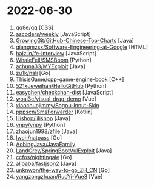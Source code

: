 # 2022-06-30

1. [qq8e/qq](https://github.com/qq8e/qq "8亿QQ绑定数据泄露查询源码，附送数据。不定期更新下载地址 关注越多送的越多") [CSS]
2. [ascoders/weekly](https://github.com/ascoders/weekly "前端精读周刊。帮你理解最前沿、实用的技术。") [JavaScript]
3. [GrowingGit/GitHub-Chinese-Top-Charts](https://github.com/GrowingGit/GitHub-Chinese-Top-Charts "🇨🇳 GitHub中文排行榜，各语言分设「软件 | 资料」榜单，精准定位中文好项目。各取所需，高效学习。") [Java]
4. [qiangmzsx/Software-Engineering-at-Google](https://github.com/qiangmzsx/Software-Engineering-at-Google "《Software Engineering at Google》的中文翻译版本") [HTML]
5. [haizlin/fe-interview](https://github.com/haizlin/fe-interview "前端面试每日 3+1，以面试题来驱动学习，提倡每日学习与思考，每天进步一点！每天早上5点纯手工发布面试题（死磕自己，愉悦大家），5000+道前端面试题全面覆盖，HTML/CSS/JavaScript/Vue/React/Nodejs/TypeScript/ECMAScritpt/Webpack/Jquery/小程序/软技能……") [JavaScript]
6. [WhaleFell/SMSBoom](https://github.com/WhaleFell/SMSBoom "短信轰炸/短信测压/ | 一个健壮免费的python短信轰炸程序，专门炸坏蛋蛋，百万接口，多线程全自动添加有效接口，支持异步协程百万并发，全免费的短信轰炸工具！！高一美术生开发全网首发！！") [Python]
7. [achuna33/MYExploit](https://github.com/achuna33/MYExploit "OAExploit一款基于产品的一键扫描工具。") [Java]
8. [zu1k/nali](https://github.com/zu1k/nali "一个查询IP地理信息和CDN服务提供商的离线终端工具.An offline tool for querying IP geographic information and CDN provider.") [Go]
9. [ThisisGame/cpp-game-engine-book](https://github.com/ThisisGame/cpp-game-engine-book "从零编写游戏引擎教程 Writing a game engine tutorial from scratch") [C++]
10. [521xueweihan/HelloGitHub](https://github.com/521xueweihan/HelloGitHub "分享 GitHub 上有趣、入门级的开源项目。Share interesting, entry-level open source projects on GitHub.") [Python]
11. [easychen/checkchan-dist](https://github.com/easychen/checkchan-dist "Check酱：监测网页内容变化，并发送异动到微信。亦支持http status、json和rss监测。配合自架云端，关电脑后也能运行。") [JavaScript]
12. [woai3c/visual-drag-demo](https://github.com/woai3c/visual-drag-demo "一个低代码（可视化拖拽）教学项目") [Vue]
13. [xiaochunjimmy/Sogou-Input-Skin](https://github.com/xiaochunjimmy/Sogou-Input-Skin "搜狗拼音输入法的几款极简风格皮肤") 
14. [pppscn/SmsForwarder](https://github.com/pppscn/SmsForwarder "短信转发器——监控Android手机短信、来电、APP通知，并根据指定规则转发到其他手机：钉钉机器人、企业微信群机器人、飞书机器人、企业微信应用消息、邮箱、bark、webhook、Telegram机器人、Server酱、PushPlus、手机短信等。包括主动控制服务端与客户端，让你轻松远程发短信、查短信、查通话、查话簿、查电量等。（V3.0 新增）PS.这个APK主要是学习与自用，如有BUG请提ISSUE，同时欢迎大家提PR指正") [Kotlin]
15. [lilishop/lilishop](https://github.com/lilishop/lilishop "电商商城 多语言商城 跨境商城 多用户商城 小程序商城 微服务商城 新零售 社区商城") [Java]
16. [vnpy/vnpy](https://github.com/vnpy/vnpy "基于Python的开源量化交易平台开发框架") [Python]
17. [zhaojun1998/zfile](https://github.com/zhaojun1998/zfile "在线云盘、网盘、OneDrive、云存储、私有云、对象存储、h5ai") [Java]
18. [lwch/natpass](https://github.com/lwch/natpass "新一代主机管理工具，支持web vnc和web shell，居家办公神器") [Go]
19. [AobingJava/JavaFamily](https://github.com/AobingJava/JavaFamily "【Java面试+Java学习指南】 一份涵盖大部分Java程序员所需要掌握的核心知识。") 
20. [LandGrey/SpringBootVulExploit](https://github.com/LandGrey/SpringBootVulExploit "SpringBoot 相关漏洞学习资料，利用方法和技巧合集，黑盒安全评估 check list") [Java]
21. [ccfos/nightingale](https://github.com/ccfos/nightingale "An enterprise-level cloud-native monitoring system, which can be used as drop-in replacement of Prometheus for alerting and Grafana for visualization.") [Go]
22. [alibaba/fastjson2](https://github.com/alibaba/fastjson2 "🚄 FASTJSON2是FASTJSON项目的重要升级，目标是为下一个十年提供一个高性能的JSON库") [Java]
23. [unknwon/the-way-to-go_ZH_CN](https://github.com/unknwon/the-way-to-go_ZH_CN "《The Way to Go》中文译本，中文正式名《Go 入门指南》") [Go]
24. [yangzongzhuan/RuoYi-Vue3](https://github.com/yangzongzhuan/RuoYi-Vue3 "🎉 (RuoYi)官方仓库 基于SpringBoot，Spring Security，JWT，Vue3 & Vite、Element Plus 的前后端分离权限管理系统") [Vue]
